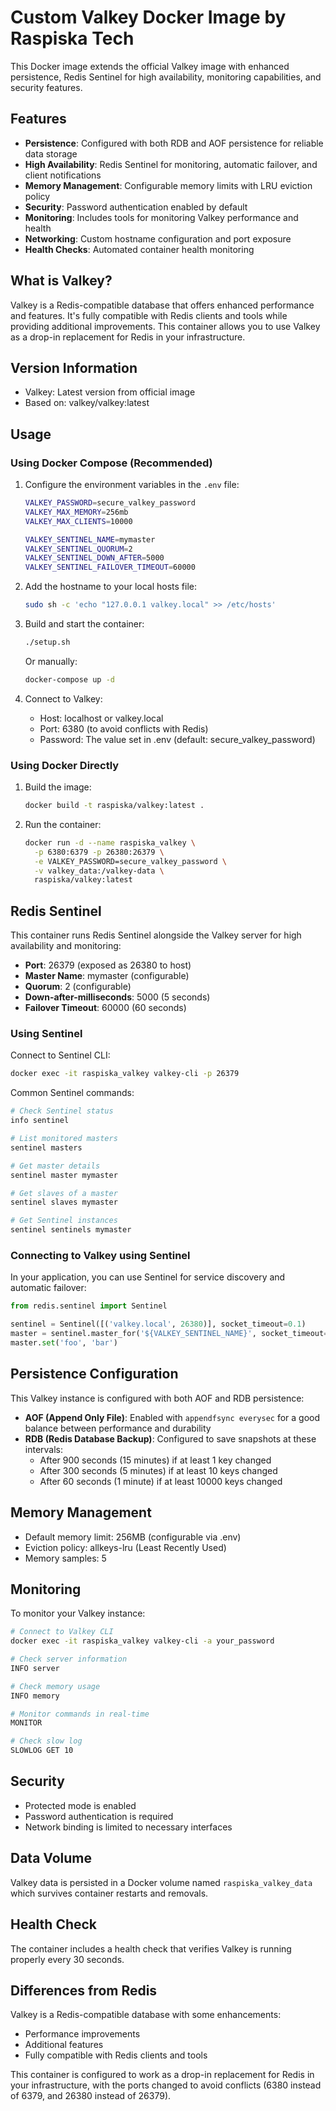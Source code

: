 # Custom Valkey Docker Image by Raspiska Tech

This Docker image extends the official Valkey image with enhanced persistence, Redis Sentinel for high availability, monitoring capabilities, and security features.

## Features

- **Persistence**: Configured with both RDB and AOF persistence for reliable data storage
- **High Availability**: Redis Sentinel for monitoring, automatic failover, and client notifications
- **Memory Management**: Configurable memory limits with LRU eviction policy
- **Security**: Password authentication enabled by default
- **Monitoring**: Includes tools for monitoring Valkey performance and health
- **Networking**: Custom hostname configuration and port exposure
- **Health Checks**: Automated container health monitoring

## What is Valkey?

Valkey is a Redis-compatible database that offers enhanced performance and features. It's fully compatible with Redis clients and tools while providing additional improvements. This container allows you to use Valkey as a drop-in replacement for Redis in your infrastructure.

## Version Information

- Valkey: Latest version from official image
- Based on: valkey/valkey:latest

## Usage

### Using Docker Compose (Recommended)

1. Configure the environment variables in the `.env` file:

   ```bash
   VALKEY_PASSWORD=secure_valkey_password
   VALKEY_MAX_MEMORY=256mb
   VALKEY_MAX_CLIENTS=10000

   VALKEY_SENTINEL_NAME=mymaster
   VALKEY_SENTINEL_QUORUM=2
   VALKEY_SENTINEL_DOWN_AFTER=5000
   VALKEY_SENTINEL_FAILOVER_TIMEOUT=60000
   ```

2. Add the hostname to your local hosts file:

   ```bash
   sudo sh -c 'echo "127.0.0.1 valkey.local" >> /etc/hosts'
   ```

3. Build and start the container:

   ```bash
   ./setup.sh
   ```

   Or manually:

   ```bash
   docker-compose up -d
   ```

4. Connect to Valkey:
   - Host: localhost or valkey.local
   - Port: 6380 (to avoid conflicts with Redis)
   - Password: The value set in .env (default: secure_valkey_password)

### Using Docker Directly

1. Build the image:

   ```bash
   docker build -t raspiska/valkey:latest .
   ```

2. Run the container:

   ```bash
   docker run -d --name raspiska_valkey \
     -p 6380:6379 -p 26380:26379 \
     -e VALKEY_PASSWORD=secure_valkey_password \
     -v valkey_data:/valkey-data \
     raspiska/valkey:latest
   ```

## Redis Sentinel

This container runs Redis Sentinel alongside the Valkey server for high availability and monitoring:

- **Port**: 26379 (exposed as 26380 to host)
- **Master Name**: mymaster (configurable)
- **Quorum**: 2 (configurable)
- **Down-after-milliseconds**: 5000 (5 seconds)
- **Failover Timeout**: 60000 (60 seconds)

### Using Sentinel

Connect to Sentinel CLI:

```bash
docker exec -it raspiska_valkey valkey-cli -p 26379
```

Common Sentinel commands:

```bash
# Check Sentinel status
info sentinel

# List monitored masters
sentinel masters

# Get master details
sentinel master mymaster

# Get slaves of a master
sentinel slaves mymaster

# Get Sentinel instances
sentinel sentinels mymaster
```

### Connecting to Valkey using Sentinel

In your application, you can use Sentinel for service discovery and automatic failover:

```python
from redis.sentinel import Sentinel

sentinel = Sentinel([('valkey.local', 26380)], socket_timeout=0.1)
master = sentinel.master_for('${VALKEY_SENTINEL_NAME}', socket_timeout=0.1, password='your_password')
master.set('foo', 'bar')
```

## Persistence Configuration

This Valkey instance is configured with both AOF and RDB persistence:

- **AOF (Append Only File)**: Enabled with `appendfsync everysec` for a good balance between performance and durability
- **RDB (Redis Database Backup)**: Configured to save snapshots at these intervals:
  - After 900 seconds (15 minutes) if at least 1 key changed
  - After 300 seconds (5 minutes) if at least 10 keys changed
  - After 60 seconds (1 minute) if at least 10000 keys changed

## Memory Management

- Default memory limit: 256MB (configurable via .env)
- Eviction policy: allkeys-lru (Least Recently Used)
- Memory samples: 5

## Monitoring

To monitor your Valkey instance:

```bash
# Connect to Valkey CLI
docker exec -it raspiska_valkey valkey-cli -a your_password

# Check server information
INFO server

# Check memory usage
INFO memory

# Monitor commands in real-time
MONITOR

# Check slow log
SLOWLOG GET 10
```

## Security

- Protected mode is enabled
- Password authentication is required
- Network binding is limited to necessary interfaces

## Data Volume

Valkey data is persisted in a Docker volume named `raspiska_valkey_data` which survives container restarts and removals.

## Health Check

The container includes a health check that verifies Valkey is running properly every 30 seconds.

## Differences from Redis

Valkey is a Redis-compatible database with some enhancements:

- Performance improvements
- Additional features
- Fully compatible with Redis clients and tools

This container is configured to work as a drop-in replacement for Redis in your infrastructure, with the ports changed to avoid conflicts (6380 instead of 6379, and 26380 instead of 26379).
